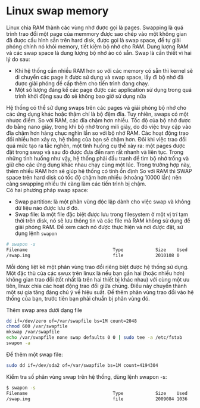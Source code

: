 # Linux swap memory</br>
Linux chia RAM thành các vùng nhớ được gọi là pages. Swapping là quá trình trao đổi một page của memmory được sao chép vào một không gian đã được cấu hình sẵn trên hard disk, được gọi là swap space, để tự giải phóng chính nó khỏi memory, tiết kiệm bộ nhớ cho RAM. Dung lượng RAM và các swap space là dung lượng bộ nhớ ảo có sẵn. Swap là cần thiết vì hai lý do sau:</br>
- Khi hệ thống cần nhiều RAM hơn so với các memory có sẵn thì kernel sẽ di chuyển các page ít được sử dụng và swap space, lấy đi bộ nhớ đã được giải phóng để cấp thêm cho tiến trình đang chạy.</br>
- Một số lượng đáng kể các page được các application sử dụng trong quá trình khởi động sau đó sẽ không bao giờ sử dụng nữa</br>

Hệ thống có thể sử dụng swaps trên các pages và giải phóng bộ nhớ cho các ứng dụng khác hoặc thậm chí là bộ đệm đĩa. Tuy nhiên, swaps có một nhược điểm. So với RAM, các đĩa chậm hơn nhiều. Tốc độ của bộ nhớ được đo bằng nano giây, trong khi bộ nhớ trong mili giây, do đó việc truy cập vào đĩa chậm hơn hàng chục nghìn lần so với bộ nhớ RAM. Các hoạt động trao đổi nhiều hơn xảy ra, hệ thống của bạn sẽ chậm hơn. Đôi khi việc trao đổi quá mức tạo ra tắc nghẽn, một tình huống cụ thể xảy ra: một pages được đặt trong swap và sau đó được đưa đến ram rất nhanh và liên tục. Trong những tình huống như vậy, hệ thống phải đấu tranh để tìm bộ nhớ trống và giữ cho các ứng dụng khác nhau chạy cùng một lúc. Trong trường hợp này, thêm nhiều RAM hơn sẽ giúp hệ thống có tính ổn định
So với RAM thì SWAP space trên hard disk có tốc độ chậm hơn nhiều (khoảng 10000 lần) nên càng swapping nhiều thì càng làm các tiến trình bị chậm.</br>
Có hai phương pháp swap space:</br>
- Swap partition: là một phân vùng độc lập dành cho việc swap và không dữ liệu nào được lưu ở đó.</br>
- Swap file: là một file đặc biệt được lưu trong filesystem ở một vị trí tạm thời trên disk, nó sẽ lưu thông tin và các file mà RAM không sử dụng để giải phóng RAM. Để xem cách nó được thực hiện và nơi được đặt, sử dụng lệnh `swapon`
```sh
# swapon -s
Filename                                Type            Size    Used    Priority
/swap.img                               file            2010108 0       -2
```

Mỗi dòng liệt kê một phân vùng trao đổi riêng biệt được hệ thống sử dụng. Một đặc thù của các swux trên linux là nếu bạn gắn hai (hoặc nhiều hơn) không gian trao đổi (tốt nhất là trên hai thiết bị khác nhau) với cùng một ưu tiên, linux chia các hoạt động trao đổi giữa chúng. Điều này chuyển thành một sự gia tăng đáng chú ý về hiệu suất. Để thêm phân vùng trao đổi vào hệ thống của bạn, trước tiên bạn phải chuẩn bị phân vùng đó.

Thêm swap area dưới dạng file
```sh
dd if=/dev/zero of=/var/swapfile bs=1M count=2048
chmod 600 /var/swapfile
mkswap /var/swapfile
echo /var/swapfile none swap defaults 0 0 | sudo tee -a /etc/fstab
swapon -a
```
Để thêm một swap file:</br>
```sh
sudo dd if=/dev/sda2 of=/var/swapfile bs=1M count=4194304
```
Kiểm tra số phân vùng swap trên hệ thống, dùng lệnh swapon -s:
```sh
$ swapon -s
Filename                                Type            Size    Used    Priority
/swap.img                               file            2009084 1036    -2

```

